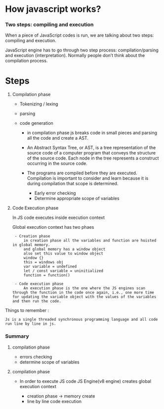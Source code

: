 # How javascript works? 

### Two steps: compiling and execution

When a piece of JavaScript codes is run, we are talking about two steps: compiling and execution.

JavaScript engine has to go through two step process: compilation/parsing and execution (interpretation). Normally people don’t think about the compilation process.

# Steps 

1. Compilation phase
    - Tokenizing / lexing 
    - parsing
    - code generation 

        - in compilation phase js breaks code in small pieces and parsing all the code and create a AST.
        - An Abstract Syntax Tree, or AST, is a tree representation of the source code of a computer program that conveys the structure of the source code. Each node in the tree represents a construct occurring in the source code.
        - The programs are compiled before they are executed. Compilation is important to consider and learn because it is during compilation that scope is determined.

            - Early error checking
            - Determine appropriate scope of variables  


2. Code Execution phase

    In JS code executes inside execution context
    
    Global execution context has two phaes

        - Creation phase 
            in creation phase all the variables and function are hoisted in global memory. 
            and global memory has a window object 
            also set this value to window object 
            window {}
            this = windows obj 
            var variable = undefined 
            let / const variable = uninitialized 
            function = function() 

        - Code execution phase 
            An execution phase is the one where the JS engines scan through the function in the code once again, i.e., one more time for updating the variable object with the values of the variables and then run the code.

Things to remember : 
    
    Js is a single threaded synchronous programming language and all code run line by line in js. 



### Summary  

1. compilation phase
    - errors checking 
    - determine scope of variables

1. compilation phase 

    - In order to execute JS code JS Engine(v8 engine) creates global execution context
        
        - creation phase -> memory create 
        - line by line code execution 

